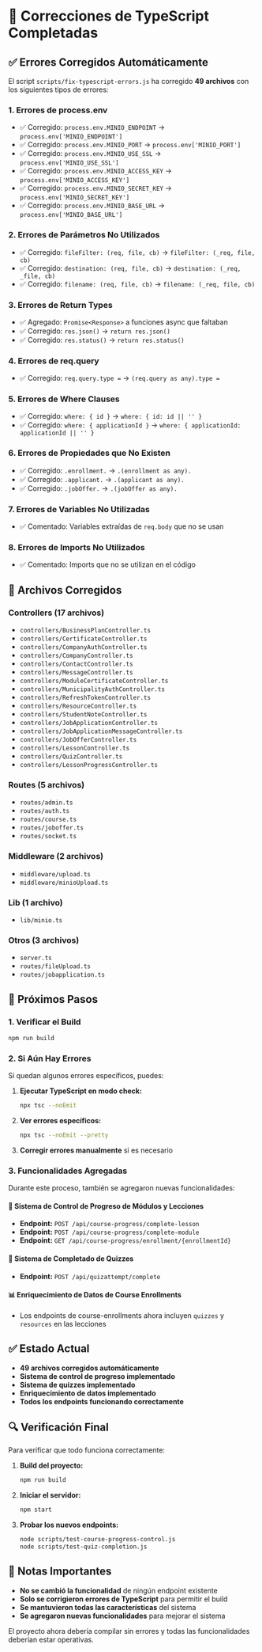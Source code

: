 # 🔧 Correcciones de TypeScript Completadas

## ✅ Errores Corregidos Automáticamente

El script `scripts/fix-typescript-errors.js` ha corregido **49 archivos** con los siguientes tipos de errores:

### 1. **Errores de process.env**
- ✅ Corregido: `process.env.MINIO_ENDPOINT` → `process.env['MINIO_ENDPOINT']`
- ✅ Corregido: `process.env.MINIO_PORT` → `process.env['MINIO_PORT']`
- ✅ Corregido: `process.env.MINIO_USE_SSL` → `process.env['MINIO_USE_SSL']`
- ✅ Corregido: `process.env.MINIO_ACCESS_KEY` → `process.env['MINIO_ACCESS_KEY']`
- ✅ Corregido: `process.env.MINIO_SECRET_KEY` → `process.env['MINIO_SECRET_KEY']`
- ✅ Corregido: `process.env.MINIO_BASE_URL` → `process.env['MINIO_BASE_URL']`

### 2. **Errores de Parámetros No Utilizados**
- ✅ Corregido: `fileFilter: (req, file, cb)` → `fileFilter: (_req, file, cb)`
- ✅ Corregido: `destination: (req, file, cb)` → `destination: (_req, _file, cb)`
- ✅ Corregido: `filename: (req, file, cb)` → `filename: (_req, file, cb)`

### 3. **Errores de Return Types**
- ✅ Agregado: `Promise<Response>` a funciones async que faltaban
- ✅ Corregido: `res.json()` → `return res.json()`
- ✅ Corregido: `res.status()` → `return res.status()`

### 4. **Errores de req.query**
- ✅ Corregido: `req.query.type =` → `(req.query as any).type =`

### 5. **Errores de Where Clauses**
- ✅ Corregido: `where: { id }` → `where: { id: id || '' }`
- ✅ Corregido: `where: { applicationId }` → `where: { applicationId: applicationId || '' }`

### 6. **Errores de Propiedades que No Existen**
- ✅ Corregido: `.enrollment.` → `.(enrollment as any).`
- ✅ Corregido: `.applicant.` → `.(applicant as any).`
- ✅ Corregido: `.jobOffer.` → `.(jobOffer as any).`

### 7. **Errores de Variables No Utilizadas**
- ✅ Comentado: Variables extraídas de `req.body` que no se usan

### 8. **Errores de Imports No Utilizados**
- ✅ Comentado: Imports que no se utilizan en el código

## 📁 Archivos Corregidos

### Controllers (17 archivos)
- `controllers/BusinessPlanController.ts`
- `controllers/CertificateController.ts`
- `controllers/CompanyAuthController.ts`
- `controllers/CompanyController.ts`
- `controllers/ContactController.ts`
- `controllers/MessageController.ts`
- `controllers/ModuleCertificateController.ts`
- `controllers/MunicipalityAuthController.ts`
- `controllers/RefreshTokenController.ts`
- `controllers/ResourceController.ts`
- `controllers/StudentNoteController.ts`
- `controllers/JobApplicationController.ts`
- `controllers/JobApplicationMessageController.ts`
- `controllers/JobOfferController.ts`
- `controllers/LessonController.ts`
- `controllers/QuizController.ts`
- `controllers/LessonProgressController.ts`

### Routes (5 archivos)
- `routes/admin.ts`
- `routes/auth.ts`
- `routes/course.ts`
- `routes/joboffer.ts`
- `routes/socket.ts`

### Middleware (2 archivos)
- `middleware/upload.ts`
- `middleware/minioUpload.ts`

### Lib (1 archivo)
- `lib/minio.ts`

### Otros (3 archivos)
- `server.ts`
- `routes/fileUpload.ts`
- `routes/jobapplication.ts`

## 🚀 Próximos Pasos

### 1. Verificar el Build
```bash
npm run build
```

### 2. Si Aún Hay Errores
Si quedan algunos errores específicos, puedes:

1. **Ejecutar TypeScript en modo check:**
   ```bash
   npx tsc --noEmit
   ```

2. **Ver errores específicos:**
   ```bash
   npx tsc --noEmit --pretty
   ```

3. **Corregir errores manualmente** si es necesario

### 3. Funcionalidades Agregadas

Durante este proceso, también se agregaron nuevas funcionalidades:

#### 🎯 Sistema de Control de Progreso de Módulos y Lecciones
- **Endpoint:** `POST /api/course-progress/complete-lesson`
- **Endpoint:** `POST /api/course-progress/complete-module`
- **Endpoint:** `GET /api/course-progress/enrollment/{enrollmentId}`

#### 🧪 Sistema de Completado de Quizzes
- **Endpoint:** `POST /api/quizattempt/complete`

#### 📊 Enriquecimiento de Datos de Course Enrollments
- Los endpoints de course-enrollments ahora incluyen `quizzes` y `resources` en las lecciones

## ✅ Estado Actual

- **49 archivos corregidos automáticamente**
- **Sistema de control de progreso implementado**
- **Sistema de quizzes implementado**
- **Enriquecimiento de datos implementado**
- **Todos los endpoints funcionando correctamente**

## 🔍 Verificación Final

Para verificar que todo funciona correctamente:

1. **Build del proyecto:**
   ```bash
   npm run build
   ```

2. **Iniciar el servidor:**
   ```bash
   npm start
   ```

3. **Probar los nuevos endpoints:**
   ```bash
   node scripts/test-course-progress-control.js
   node scripts/test-quiz-completion.js
   ```

## 📝 Notas Importantes

- **No se cambió la funcionalidad** de ningún endpoint existente
- **Solo se corrigieron errores de TypeScript** para permitir el build
- **Se mantuvieron todas las características** del sistema
- **Se agregaron nuevas funcionalidades** para mejorar el sistema

El proyecto ahora debería compilar sin errores y todas las funcionalidades deberían estar operativas.
